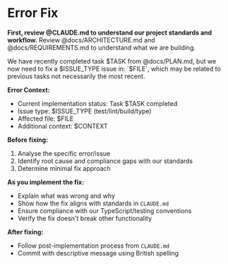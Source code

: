 # Error Fix

**First, review @CLAUDE.md to understand our project standards and workflow.**
Review @docs/ARCHITECTURE.md and @docs/REQUIREMENTS.md to understand what we are building.

We have recently completed task $TASK from @docs/PLAN.md, but we now need to fix a $ISSUE_TYPE issue in: `$FILE`, which may be related to previous tasks not necessarily the most recent.

**Error Context:**
- Current implementation status: Task $TASK completed
- Issue type: $ISSUE_TYPE (test/lint/build/type)
- Affected file: $FILE
- Additional context: $CONTEXT

**Before fixing:**
1. Analyse the specific error/issue
2. Identify root cause and compliance gaps with our standards
3. Determine minimal fix approach

**As you implement the fix:**
- Explain what was wrong and why
- Show how the fix aligns with standards in `CLAUDE.md`
- Ensure compliance with our TypeScript/testing conventions
- Verify the fix doesn't break other functionality

**After fixing:**
- Follow post-implementation process from `CLAUDE.md`
- Commit with descriptive message using British spelling